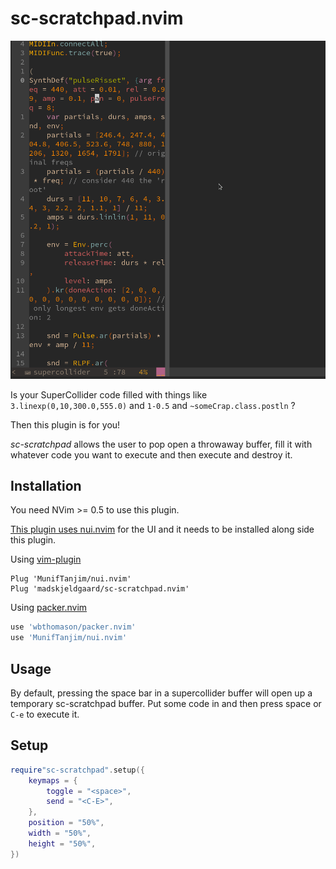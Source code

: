 # sc-scratchpad.nvim
![screenshot](assets/screen.gif) 

Is your SuperCollider code filled with things like `3.linexp(0,10,300.0,555.0)` and `1-0.5` and `~someCrap.class.postln` ?

Then this plugin is for you! 

*sc-scratchpad* allows the user to pop open a throwaway buffer, fill it with whatever code you want to execute and then execute and destroy it.

## Installation

You need NVim >= 0.5 to use this plugin.

[This plugin uses nui.nvim](https://github.com/MunifTanjim/nui.nvim) for the UI and it needs to be installed along side this plugin.

Using [vim-plugin](https://github.com/junegunn/vim-plug)

```vim
Plug 'MunifTanjim/nui.nvim'
Plug 'madskjeldgaard/sc-scratchpad.nvim'
```

Using [packer.nvim](https://github.com/wbthomason/packer.nvim)

```lua
use 'wbthomason/packer.nvim'
use 'MunifTanjim/nui.nvim'
```


## Usage

By default, pressing the space bar in a supercollider buffer will open up a temporary sc-scratchpad buffer. Put some code in and then press space or `C-e` to execute it. 

## Setup

```lua
require"sc-scratchpad".setup({
	keymaps = {
		toggle = "<space>",
		send = "<C-E>",
	},
	position = "50%",
	width = "50%",
	height = "50%",
})
```
